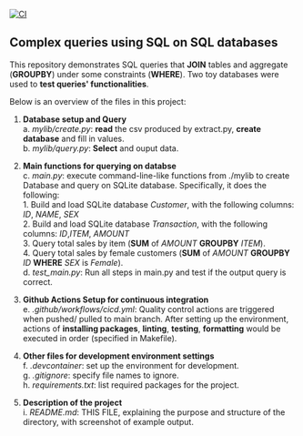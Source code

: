 [![CI](https://github.com/nogibjj/SQLite_YCLiu/actions/workflows/cicd.yml/badge.svg)](https://github.com/nogibjj/SQLite_YCLiu/actions/workflows/cicd.yml)
## Complex queries using SQL on SQL databases

This repository demonstrates SQL queries that **JOIN** tables and aggregate (**GROUPBY**) under some constraints (**WHERE**). Two toy databases were used to **test queries' functionalities**. 

Below is an overview of the files in this project:

1. **Database setup and Query**
   <br>a. _mylib/create.py_: **read** the csv produced by extract.py, **create database** and fill in values.
   <br>b. _mylib/query.py_: **Select** and ouput data.
   
3. **Main functions for querying on databse**
   <br>c. _main.py_: execute command-line-like functions from ./mylib to create Database and query on SQLite database. Specifically, it does the following:
<br>         1. Build and load SQLite database *Customer*, with the following columns: *ID*, *NAME*, *SEX*
<br>         2. Build and load SQLite database *Transaction*, with the following columns: *ID*,*ITEM*, *AMOUNT*
<br>         3. Query total sales by item (**SUM** of *AMOUNT* **GROUPBY** *ITEM*).
<br>         4. Query total sales by female customers (**SUM** of *AMOUNT* **GROUPBY** *ID* **WHERE** *SEX* is *Female*). 
   <br>d. _test_main.py_: Run all steps in main.py and test if the output query is correct.
   
5. **Github Actions Setup for continuous integration**
  <br>e. _.github/workflows/cicd.yml_: Quality control actions are triggered when pushed/ pulled to main branch. After setting up the environment, actions of **installing packages**, **linting**, **testing**, **formatting** would be executed in order (specified in Makefile). 

6. **Other files for development environment settings**
  <br>f. _.devcontainer_: set up the environment for development.
  <br>g. _.gitignore_: specify file names to ignore.
  <br>h. _requirements.txt_: list required packages for the project.

7. **Description of the project**
   <br>i. _README.md_: THIS FILE, explaining the purpose and structure of the directory, with screenshot of example output.


